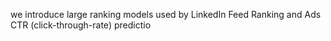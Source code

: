  we introduce large ranking models used by LinkedIn Feed Ranking and Ads CTR (click-through-rate) predictio

 